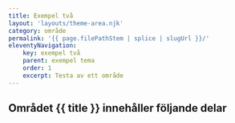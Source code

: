 ```yaml
---
title: Exempel två
layout: 'layouts/theme-area.njk'
category: område
permalink: '{{ page.filePathStem | splice | slugUrl }}/'
eleventyNavigation:
    key: exempel två
    parent: exempel tema
    order: 1
    excerpt: Testa av ett område
---
```


## Området {{ title }} innehåller följande delar
